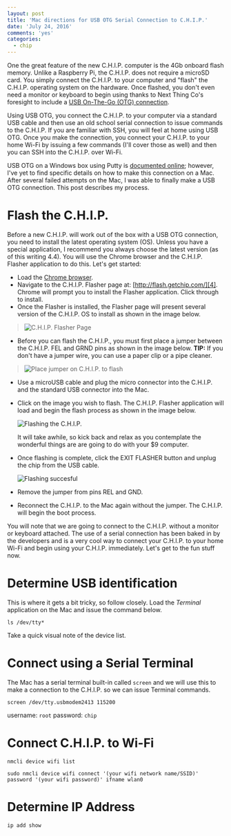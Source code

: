 ```yaml
---
layout: post
title: 'Mac directions for USB OTG Serial Connection to C.H.I.P.'
date: 'July 24, 2016'
comments: 'yes'
categories:
  - chip
---
```


One the great feature of the new C.H.I.P. computer is the 4Gb onboard flash memory. Unlike a Raspberry Pi, the C.H.I.P. does not require a microSD card. You simply connect the C.H.I.P. to your computer and "flash" the C.H.I.P. operating system on the hardware. Once flashed, you don't even need a monitor or keyboard to begin using thanks to Next Thing Co's foresight to include a [USB On-The-Go (OTG) connection][1].

Using USB OTG, you connect the C.H.I.P. to your computer via a standard USB cable and then use an old school serial connection to issue commands to the C.H.I.P. If you are familiar with SSH, you will feel at home using USB OTG. Once you make the connection, you connect your C.H.I.P. to your home Wi-Fi by issuing a few commands (I'll cover those as well) and then you can SSH into the C.H.I.P. over Wi-Fi.

USB OTG on a Windows box using Putty is [documented online][2]; however, I've yet to find specific details on how to make this connection on a Mac. After several failed attempts on the Mac, I was able to finally make a USB OTG connection. This post describes my process.

# Flash the C.H.I.P.
Before a new C.H.I.P. will work out of the box with a USB OTG connection, you need to install the latest operating system (OS). Unless you have a special application, I recommend you always choose the latest version (as of this writing 4.4). You will use the Chrome browser and the C.H.I.P. Flasher application to do this. Let's get started:

* Load the [Chrome browser][3].
* Navigate to the C.H.I.P. Flasher page at: [http://flash.getchip.com/][4]. Chrome will prompt you to install the Flasher application. Click through to install.
* Once the Flasher is installed, the Flasher page will present several version of the C.H.I.P. OS to install as shown in the image below.

> ![C.H.I.P. Flasher Page][image-1]

* Before you can flash the C.H.I.P., you must first place a jumper between the C.H.I.P. FEL and GRND pins as shown in the image below. **TIP:** If you don't have a jumper wire, you can use a paper clip or a pipe cleaner.

> ![Place jumper on C.H.I.P. to flash][image-2]

* Use a microUSB cable and plug the micro connector into the C.H.I.P. and the standard USB connector into the Mac.
* Click on the image you wish to flash. The C.H.I.P. Flasher application will load and begin the flash process as shown in the image below.  
	  
	![Flashing the C.H.I.P.][image-3]  
	  
	It will take awhile, so kick back and relax as you contemplate the wonderful things are are going to do with your $9 computer.
* Once flashing is complete, click the EXIT FLASHER button and unplug the chip from the USB cable.  
	  
	![Flashing succesful][image-4]  

* Remove the jumper from pins REL and GND.
* Reconnect the C.H.I.P. to the Mac again without the jumper. The C.H.I.P. will begin the boot process.

You will note that we are going to connect to the C.H.I.P. without a monitor or keyboard attached. The use of a serial connection has been baked in by the developers and is a very cool way to connect your C.H.I.P. to your home Wi-Fi and begin using your C.H.I.P. immediately. Let's get to the fun stuff now.

# Determine USB identification

This is where it gets a bit tricky, so follow closely. Load the *Terminal* application on the Mac and issue the command below.

`ls /dev/tty*`

Take a quick visual note of the device list.

# Connect using a Serial Terminal

The Mac has a serial terminal built-in called `screen` and we will use this to make a connection to the C.H.I.P. so we can issue Terminal commands.

`screen /dev/tty.usbmodem2413 115200`

username: `root`
password: `chip`

# Connect C.H.I.P. to Wi-Fi

`nmcli device wifi list`

`sudo nmcli device wifi connect '(your wifi network name/SSID)' password '(your wifi password)' ifname wlan0`

# Determine IP Address

`ip add show`
 

[1]:	https://en.wikipedia.org/wiki/USB_On-The-Go
[2]:	http://docs.getchip.com/chip.html#headless-chip
[3]:	https://www.google.com/chrome/browser/desktop/index.html
[4]:	http://flash.getchip.com/

[image-1]:	http://www.stevencombs.com/images/posts/chip/choose-version.png
[image-2]:	http://www.stevencombs.com/images/posts/chip/chip-jumper-pins.jpg
[image-3]:	http://www.stevencombs.com/images/posts/chip/flashing.png
[image-4]:	http://www.stevencombs.com/images/posts/chip/flashing-success.png
